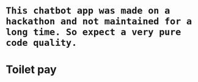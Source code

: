 # `This chatbot app was made on a hackathon and not maintained for a long time. So expect a very pure code quality.`

# Toilet pay
